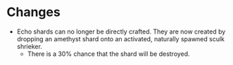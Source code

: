 # Changes

- Echo shards can no longer be directly crafted. They are now created by dropping an amethyst shard onto an activated, naturally spawned sculk shrieker.
  - There is a 30% chance that the shard will be destroyed.